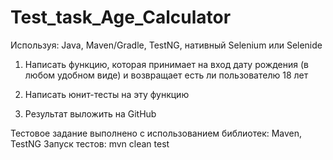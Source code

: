 # Test_task_Age_Calculator
Используя: Java, Maven/Gradle, TestNG, нативный Selenium или Selenide

1) Написать функцию, которая принимает на вход дату рождения (в любом удобном виде) и возвращает есть ли пользователю 18 лет
 
2) Написать юнит-тесты на эту функцию
 
3) Результат выложить на GitHub

Тестовое задание выполнено с использованием библиотек: Maven, TestNG
Запуск тестов: mvn clean test

